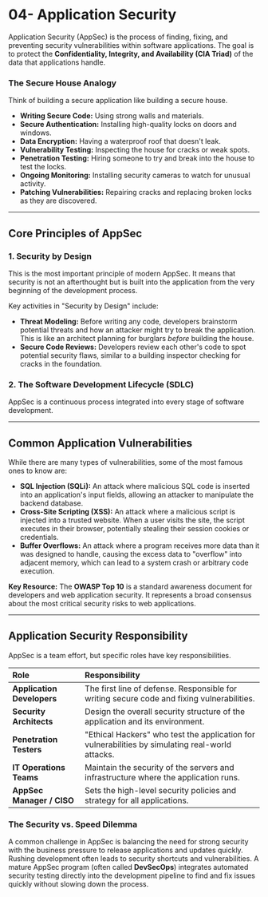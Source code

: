 # 04- Application Security



Application Security (AppSec) is the process of finding, fixing, and preventing security vulnerabilities within software applications. The goal is to protect the **Confidentiality, Integrity, and Availability (CIA Triad)** of the data that applications handle.

### The Secure House Analogy
Think of building a secure application like building a secure house.

*   **Writing Secure Code:** Using strong walls and materials.
*   **Secure Authentication:** Installing high-quality locks on doors and windows.
*   **Data Encryption:** Having a waterproof roof that doesn't leak.
*   **Vulnerability Testing:** Inspecting the house for cracks or weak spots.
*   **Penetration Testing:** Hiring someone to try and break into the house to test the locks.
*   **Ongoing Monitoring:** Installing security cameras to watch for unusual activity.
*   **Patching Vulnerabilities:** Repairing cracks and replacing broken locks as they are discovered.

---

## Core Principles of AppSec

### 1. Security by Design
This is the most important principle of modern AppSec. It means that security is not an afterthought but is built into the application from the very beginning of the development process.

Key activities in "Security by Design" include:

*   **Threat Modeling:** Before writing any code, developers brainstorm potential threats and how an attacker might try to break the application. This is like an architect planning for burglars *before* building the house.
*   **Secure Code Reviews:** Developers review each other's code to spot potential security flaws, similar to a building inspector checking for cracks in the foundation.

### 2. The Software Development Lifecycle (SDLC)
AppSec is a continuous process integrated into every stage of software development.


---

## Common Application Vulnerabilities

While there are many types of vulnerabilities, some of the most famous ones to know are:

*   **SQL Injection (SQLi):** An attack where malicious SQL code is inserted into an application's input fields, allowing an attacker to manipulate the backend database.
*   **Cross-Site Scripting (XSS):** An attack where a malicious script is injected into a trusted website. When a user visits the site, the script executes in their browser, potentially stealing their session cookies or credentials.
*   **Buffer Overflows:** An attack where a program receives more data than it was designed to handle, causing the excess data to "overflow" into adjacent memory, which can lead to a system crash or arbitrary code execution.

**Key Resource:** The **OWASP Top 10** is a standard awareness document for developers and web application security. It represents a broad consensus about the most critical security risks to web applications.

---

## Application Security Responsibility

AppSec is a team effort, but specific roles have key responsibilities.

| Role | Responsibility |
| :--- | :--- |
| **Application Developers** | The first line of defense. Responsible for writing secure code and fixing vulnerabilities. |
| **Security Architects** | Design the overall security structure of the application and its environment. |
| **Penetration Testers** | "Ethical Hackers" who test the application for vulnerabilities by simulating real-world attacks. |
| **IT Operations Teams** | Maintain the security of the servers and infrastructure where the application runs. |
| **AppSec Manager / CISO** | Sets the high-level security policies and strategy for all applications. |

### The Security vs. Speed Dilemma
A common challenge in AppSec is balancing the need for strong security with the business pressure to release applications and updates quickly. Rushing development often leads to security shortcuts and vulnerabilities. A mature AppSec program (often called **DevSecOps**) integrates automated security testing directly into the development pipeline to find and fix issues quickly without slowing down the process.
